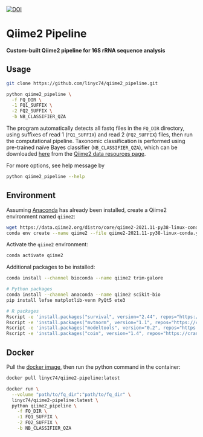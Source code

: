 [![DOI](https://zenodo.org/badge/425668537.svg)](https://zenodo.org/badge/latestdoi/425668537)

# Qiime2 Pipeline

**Custom-built Qiime2 pipeline for 16S rRNA sequence analysis**

## Usage

```bash
git clone https://github.com/linyc74/qiime2_pipeline.git

python qiime2_pipeline \
  -f FQ_DIR \
  -1 FQ1_SUFFIX \
  -2 FQ2_SUFFIX \
  -b NB_CLASSIFIER_QZA
```

The program automatically detects all fastq files in the `FQ_DIR` directory,
using suffixes of read 1 (`FQ1_SUFFIX`) and read 2 (`FQ2_SUFFIX`) files,
then run the computational pipeline. Taxonomic classification is performed
using pre-trained naïve Bayes classifier (`NB_CLASSIFIER_QZA`), which can be
downloaded [here](https://data.qiime2.org/2022.8/common/silva-138-99-nb-classifier.qza)
from the [Qiime2 data resources page](https://docs.qiime2.org/2022.8/data-resources/).

For more options, see help message by

```bash
python qiime2_pipeline --help
```

## Environment

Assuming [Anaconda](https://www.anaconda.com/) has already been installed, create a Qiime2 environment named `qiime2`:

```bash
wget https://data.qiime2.org/distro/core/qiime2-2021.11-py38-linux-conda.yml
conda env create --name qiime2 --file qiime2-2021.11-py38-linux-conda.yml
```

Activate the `qiime2` environment:

```bash
conda activate qiime2
```

Additional packages to be installed:

```bash
conda install --channel bioconda --name qiime2 trim-galore

# Python packages
conda install --channel anaconda --name qiime2 scikit-bio
pip install lefse matplotlib-venn PyQt5 ete3

# R packages
Rscript -e 'install.packages("survival", version="2.44", repos="https://cran.csie.ntu.edu.tw/")'
Rscript -e 'install.packages("mvtnorm", version="1.1", repos="https://cran.csie.ntu.edu.tw/")'
Rscript -e 'install.packages("modeltools", version="0.2", repos="https://cran.csie.ntu.edu.tw/")'
Rscript -e 'install.packages("coin", version="1.4", repos="https://cran.csie.ntu.edu.tw/")'
```

## Docker

Pull the [docker image](https://hub.docker.com/repository/docker/linyc74/qiime2-pipeline),
then run the python command in the container:

```bash
docker pull linyc74/qiime2-pipeline:latest

docker run \
  --volume "path/to/fq_dir":"path/to/fq_dir" \
  linyc74/qiime2-pipeline:latest \
  python qiime2_pipeline \
    -f FQ_DIR \
    -1 FQ1_SUFFIX \
    -2 FQ2_SUFFIX \
    -b NB_CLASSIFIER_QZA
```
